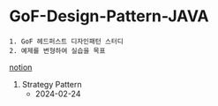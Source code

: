 # GoF-Design-Pattern-JAVA

```
1. GoF 헤드퍼스트 디자인패턴 스터디
2. 예제를 변형하여 실습을 목표
```

[notion]()

1. Strategy Pattern
   * 2024-02-24
